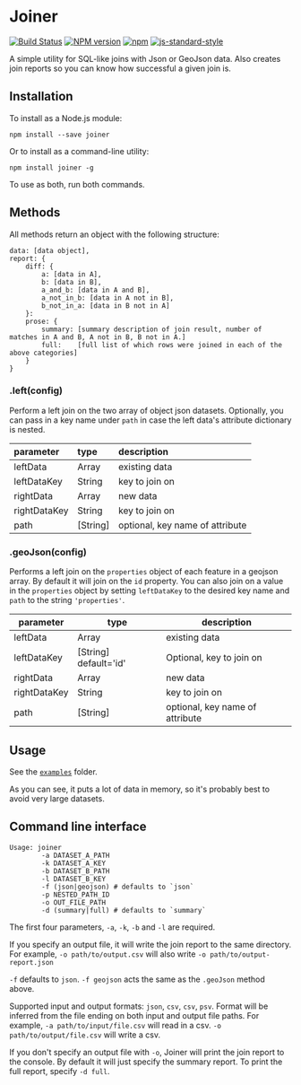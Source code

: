 Joiner
======

[![Build Status](https://secure.travis-ci.org/mhkeller/joiner.png?branch=master&style=flat-square)](http://travis-ci.org/mhkeller/joiner) [![NPM version](https://badge.fury.io/js/joiner.png?style=flat)](http://badge.fury.io/js/joiner) [![npm](https://img.shields.io/npm/dm/joiner.svg)](https://www.npmjs.com/package/joiner)
[![js-standard-style](https://img.shields.io/badge/code%20style-standard-brightgreen.svg?style=flat)](https://github.com/feross/standard)

A simple utility for SQL-like joins with Json or GeoJson data. Also creates join reports so you can know how successful a given join is.

## Installation

To install as a Node.js module:

````
npm install --save joiner
````

Or to install as a command-line utility:

````
npm install joiner -g
````

To use as both, run both commands.

## Methods

All methods return an object with the following structure:

````
data: [data object],
report: {
	diff: {
		a: [data in A],
		b: [data in B],
		a_and_b: [data in A and B],
		a_not_in_b: [data in A not in B],
		b_not_in_a: [data in B not in A]
	}:
	prose: {
		summary: [summary description of join result, number of matches in A and B, A not in B, B not in A.]
		full:    [full list of which rows were joined in each of the above categories]
	}
}
````

### .left(config)

Perform a left join on the two array of object json datasets. Optionally, you can pass in a key name under `path` in case the left data's attribute dictionary is nested.

| parameter    | type     | description    |
| :------------|:-------- |:---------------|
| leftData     | Array    | existing data  |
| leftDataKey  | String   | key to join on |
| rightData    | Array    | new data       |
| rightDataKey | String   | key to join on |
| path         | [String] | optional, key name of attribute |


### .geoJson(config)

Performs a left join on the `properties` object of each feature in a geojson array. By default it will join on the `id` property. You can also join on a value in the `properties` object by setting `leftDataKey` to the desired key name and `path` to the string `'properties'`.

| parameter    | type     | description    |
| -------------|--------- |----------------|
| leftData     | Array    | existing data  |
| leftDataKey  | [String] default='id'| Optional, key to join on |
| rightData    | Array    | new data       |
| rightDataKey | String   | key to join on |
| path         | [String] | optional, key name of attribute |

## Usage

See the [`examples`](https://github.com/mhkeller/joiner/tree/master/examples) folder.

As you can see, it puts a lot of data in memory, so it's probably best to avoid very large datasets.

## Command line interface

````
Usage: joiner
		-a DATASET_A_PATH
		-k DATASET_A_KEY
		-b DATASET_B_PATH
		-l DATASET_B_KEY
		-f (json|geojson) # defaults to `json`
		-p NESTED_PATH_ID
		-o OUT_FILE_PATH
		-d (summary|full) # defaults to `summary`
````

The first four parameters, `-a`, `-k`, `-b` and `-l` are required.

If you specify an output file, it will write the join report to the same directory. For example, `-o path/to/output.csv` will also write `-o path/to/output-report.json`

`-f` defaults to `json`. `-f geojson` acts the same as the `.geoJson` method above.

Supported input and output formats: `json`, `csv`, `csv`, `psv`. Format will be inferred from the file ending on both input and output file paths. For example, `-a path/to/input/file.csv` will read in a csv. `-o path/to/output/file.csv` will write a csv.

If you don't specify an output file with `-o`, Joiner will print the join report to the console. By default it will just specify the summary report. To print the full report, specify `-d full`.
